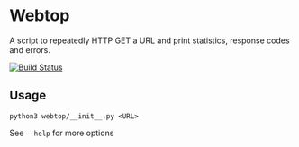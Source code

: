 # Webtop

A script to repeatedly HTTP GET a URL and print statistics, response codes and errors.

[![Build Status](https://dharmab.visualstudio.com/webtop/_apis/build/status/dharmab.webtop?branchName=master)](https://dharmab.visualstudio.com/webtop/_build/latest?definitionId=1&branchName=master)

## Usage

`python3 webtop/__init__.py <URL>`

See `--help` for more options
